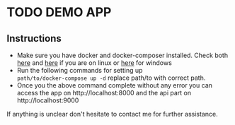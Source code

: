 # TODO DEMO APP

## Instructions

- Make sure you have docker and docker-composer installed. Check both [here](https://docs.docker.com/engine/install/ubuntu/) and [here](https://docs.docker.com/compose/install/standalone/) if you are on linux or [here](https://docs.docker.com/desktop/install/windows-install/) for windows
- Run the following commands for setting up
  <br>
  `path/to/docker-compose up -d` replace path/to with correct path.
- Once you the above command complete without any error you can access the app on http://localhost:8000 and the api part on http://localhost:9000

If anything is unclear don't hesitate to contact me for further assistance.